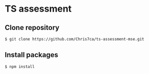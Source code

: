 # TS assessment

## Clone repository

```bash
$ git clone https://github.com/Chris7ca/ts-assessment-mse.git
```

## Install packages

```bash
$ npm install
```
